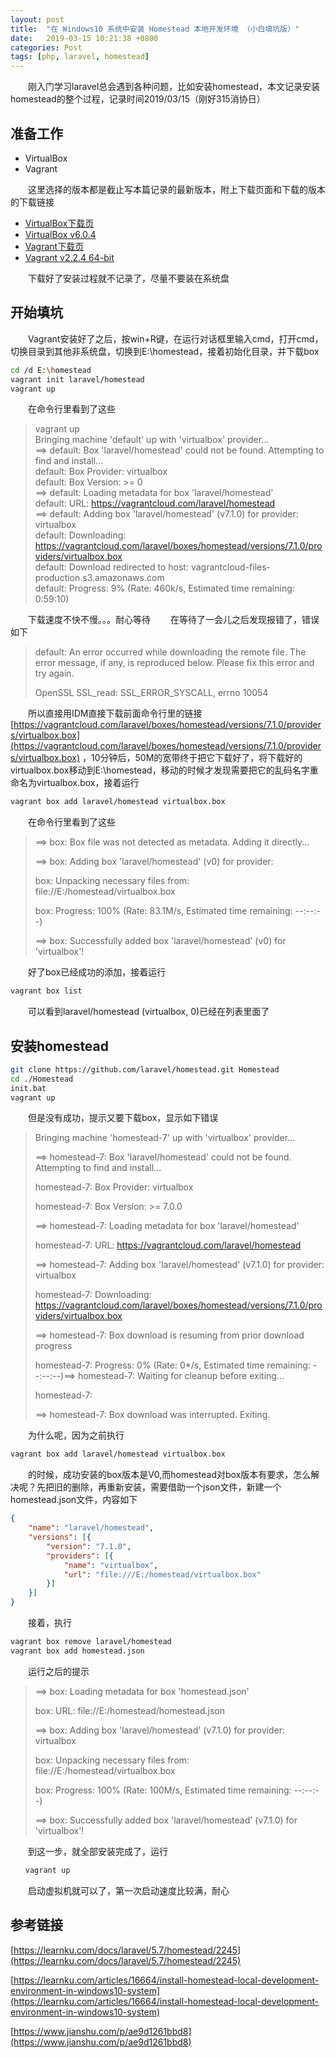 ```yaml
---
layout: post
title:  "在 Windows10 系统中安装 Homestead 本地开发环境 （小白填坑版）"
date:   2019-03-15 10:21:38 +0800
categories: Post
tags: [php, laravel, homestead]
---
```


　　刚入门学习laravel总会遇到各种问题，比如安装homestead，本文记录安装homestead的整个过程，记录时间2019/03/15（刚好315消协日）

## 准备工作
- VirtualBox
- Vagrant

　　这里选择的版本都是截止写本篇记录的最新版本，附上下载页面和下载的版本的下载链接
- [VirtualBox下载页](https://www.virtualbox.org/wiki/Downloads)
- [VirtualBox v6.0.4](https://download.virtualbox.org/virtualbox/6.0.4/VirtualBox-6.0.4-128413-Win.exe)
- [Vagrant下载页](https://www.vagrantup.com/downloads.html)
- [Vagrant v2.2.4 64-bit](https://releases.hashicorp.com/vagrant/2.2.4/vagrant_2.2.4_x86_64.msi)

　　下载好了安装过程就不记录了，尽量不要装在系统盘

## 开始填坑

　　Vagrant安装好了之后，按win+R键，在运行对话框里输入cmd，打开cmd，切换目录到其他非系统盘，切换到E:\homestead，接着初始化目录，并下载box
```sh
cd /d E:\homestead
vagrant init laravel/homestead
vagrant up
```

　　在命令行里看到了这些
> vagrant up
<br />Bringing machine 'default' up with 'virtualbox' provider...
<br />==> default: Box 'laravel/homestead' could not be found. Attempting to find and install...
<br />default: Box Provider: virtualbox
<br />default: Box Version: >= 0
<br />==> default: Loading metadata for box 'laravel/homestead'
<br />default: URL: https://vagrantcloud.com/laravel/homestead
<br />==> default: Adding box 'laravel/homestead' (v7.1.0) for provider: virtualbox
<br />default: Downloading: https://vagrantcloud.com/laravel/boxes/homestead/versions/7.1.0/providers/virtualbox.box
<br />default: Download redirected to host: vagrantcloud-files-production.s3.amazonaws.com
<br />default: Progress: 9% (Rate: 460k/s, Estimated time remaining: 0:59:10)

　　下载速度不快不慢。。。耐心等待
　　在等待了一会儿之后发现报错了，错误如下
> default:
> An error occurred while downloading the remote file. The error
> message, if any, is reproduced below. Please fix this error and try
> again.
> 
> OpenSSL SSL_read: SSL_ERROR_SYSCALL, errno 10054

　　所以直接用IDM直接下载前面命令行里的链接 [https://vagrantcloud.com/laravel/boxes/homestead/versions/7.1.0/providers/virtualbox.box](https://vagrantcloud.com/laravel/boxes/homestead/versions/7.1.0/providers/virtualbox.box) ，10分钟后，50M的宽带终于把它下载好了，将下载好的virtualbox.box移动到E:\homestead，移动的时候才发现需要把它的乱码名字重命名为virtualbox.box，接着运行
```sh
vagrant box add laravel/homestead virtualbox.box
```

　　在命令行里看到了这些
> ==> box: Box file was not detected as metadata. Adding it directly...
> 
> ==> box: Adding box 'laravel/homestead' (v0) for provider:
> 
>   box: Unpacking necessary files from: file://E:/homestead/virtualbox.box
> 
>   box: Progress: 100% (Rate: 83.1M/s, Estimated time remaining: --:--:--)
> 
> ==> box: Successfully added box 'laravel/homestead' (v0) for 'virtualbox'!

　　好了box已经成功的添加，接着运行
```sh
vagrant box list
```

　　可以看到laravel/homestead (virtualbox, 0)已经在列表里面了

## 安装homestead
```sh
git clone https://github.com/laravel/homestead.git Homestead
cd ./Homestead
init.bat
vagrant up
```

　　但是没有成功，提示又要下载box，显示如下错误
> Bringing machine 'homestead-7' up with 'virtualbox' provider...
> 
> ==> homestead-7: Box 'laravel/homestead' could not be found. Attempting to find and install...
> 
>    homestead-7: Box Provider: virtualbox
> 
>    homestead-7: Box Version: >= 7.0.0
> 
> ==> homestead-7: Loading metadata for box 'laravel/homestead'
> 
>    homestead-7: URL: https://vagrantcloud.com/laravel/homestead
> 
> ==> homestead-7: Adding box 'laravel/homestead' (v7.1.0) for provider: virtualbox
> 
>    homestead-7: Downloading: https://vagrantcloud.com/laravel/boxes/homestead/versions/7.1.0/providers/virtualbox.box
> 
> ==> homestead-7: Box download is resuming from prior download progress
> 
>    homestead-7: Progress: 0% (Rate: 0*/s, Estimated time remaining: --:--:--)==> homestead-7: Waiting for cleanup before exiting...
> 
>    homestead-7:
> 
> ==> homestead-7: Box download was interrupted. Exiting.

　　为什么呢，因为之前执行
```sh
vagrant box add laravel/homestead virtualbox.box
```

　　的时候，成功安装的box版本是V0,而homestead对box版本有要求，怎么解决呢？先把旧的删除，再重新安装，需要借助一个json文件，新建一个homestead.json文件，内容如下
```json
{
	"name": "laravel/homestead",
	"versions": [{
		"version": "7.1.0",
		"providers": [{
			"name": "virtualbox",
			"url": "file:///E:/homestead/virtualbox.box"
		}]
	}]
}
```

　　接着，执行
```sh
vagrant box remove laravel/homestead
vagrant box add homestead.json
```

　　运行之后的提示
> ==> box: Loading metadata for box 'homestead.json'
> 
>    box: URL: file://E:/homestead/homestead.json
> 
> ==> box: Adding box 'laravel/homestead' (v7.1.0) for provider: virtualbox
> 
>    box: Unpacking necessary files from: file://E:/homestead/virtualbox.box
> 
>    box: Progress: 100% (Rate: 100M/s, Estimated time remaining: --:--:--)
> 
> ==> box: Successfully added box 'laravel/homestead' (v7.1.0) for 'virtualbox'!

　　到这一步，就全部安装完成了，运行
```sh
　　vagrant up
```
　　启动虚拟机就可以了，第一次启动速度比较满，耐心

## 参考链接
[https://learnku.com/docs/laravel/5.7/homestead/2245](https://learnku.com/docs/laravel/5.7/homestead/2245)

[https://learnku.com/articles/16664/install-homestead-local-development-environment-in-windows10-system](https://learnku.com/articles/16664/install-homestead-local-development-environment-in-windows10-system)

[https://www.jianshu.com/p/ae9d1261bbd8](https://www.jianshu.com/p/ae9d1261bbd8)
